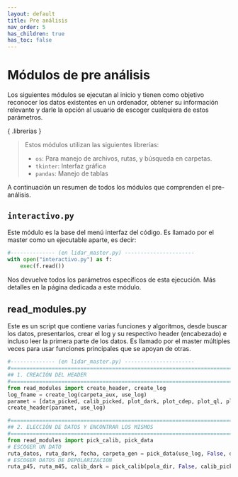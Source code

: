 ```yaml
---
layout: default
title: Pre análisis
nav_order: 5
has_children: true
has_toc: false
---
```


# Módulos de pre análisis
Los siguientes módulos se ejecutan al inicio y tienen como objetivo reconocer los datos existentes en un ordenador, obtener su información relevante y darle la opción al usuario de escoger cualquiera de estos parámetros.

{ .librerias }
> Estos módulos utilizan las siguientes librerías:
>  - `os`: Para manejo de archivos, rutas, y búsqueda en carpetas.
>  - `tkinter`: Interfaz gráfica
>  - `pandas`: Manejo de tablas

A continuación un resumen de todos los módulos que comprenden el pre-análisis.

## `interactivo.py`
Este módulo es la base del menú interfaz del código. Es llamado por el master como un ejecutable aparte, es decir:

```python
#-------------- (en lidar_master.py) ----------------------
with open("interactivo.py") as f:
    exec(f.read())
```

Nos devuelve todos los parámetros específicos de esta ejecución. Más detalles en la página dedicada a este módulo.

## read_modules.py
Este es un script que contiene varias funciones y algoritmos, desde buscar los datos, presentarlos, crear el log y su respectivo header (encabezado) e incluso leer la primera parte de los datos. Es llamado por el master múltiples veces para usar funciones principales que se apoyan de otras.
```python
#-------------- (en lidar_master.py) ----------------------
#=======================================================================
## 1. CREACIÓN DEL HEADER
#=======================================================================
from read_modules import create_header, create_log
log_fname = create_log(carpeta_aux, use_log)
paramet = [data_picked, calib_picked, plot_dark, plot_cdep, plot_ql, plot_dep]
create_header(paramet, use_log)

#=======================================================================
## 2. ELECCIÓN DE DATOS Y ENCONTRAR LOS MISMOS
#=======================================================================
from read_modules import pick_calib, pick_data
# ESCOGER UN DATO
ruta_datos, ruta_dark, fecha, carpeta_gen = pick_data(use_log, False, data_picked)
# ESCOGER DATOS DE DEPOLARIZACION
ruta_p45, ruta_m45, calib_dark = pick_calib(pola_dir, False, calib_picked, use_log)
```


